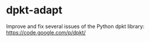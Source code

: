 # dpkt-adapt
Improve and fix several issues of the Python dpkt library: https://code.google.com/p/dpkt/ 
